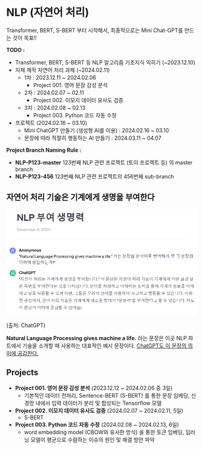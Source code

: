 # NLP (자연어 처리)

Transformer, BERT, S-BERT 부터 시작해서, 최종적으로는 Mini Chat-GPT를 만드는 것이 목표!!

**TODO :**
* Transformer, BERT, S-BERT 등 NLP 알고리즘 기초지식 익히기 (~2023.12.10)
* 자체 제작 자연어 처리 과제 (~2024.02.11)
  * 1차 : 2023.12.11 ~ 2024.02.06
    * Project 001. 영어 문장 감성 분석
  * 2차 : 2024.02.07 ~ 02.11
    * Project 002. 이모지 데이터 유사도 검증
  * 3차 : 2024.02.08 ~ 02.13
    * Project 003. Python 코드 자동 수정
* 프로젝트 (2024.02.16 ~ 03.10)
  * Mini ChatGPT 만들기 (생성형 AI를 이용) : 2024.02.16 ~ 03.10
  * 문장에 따라 적절히 행동하는 AI 만들기 : 2024.03.11 ~ 04.07

**Project Branch Naming Rule :**
* **NLP-P123-master** 123번째 NLP 관련 프로젝트 (토이 프로젝트 등) 의 master branch 
* **NLP-P123-456** 123번째 NLP 관련 프로젝트의 456번째 sub-branch

## 자연어 처리 기술은 기계에게 생명을 부여한다
![ChatGPT](NLP_예시문장_ChatGPT.PNG)

(출처: ChatGPT)

**Natural Language Processing gives machine a life.** 라는 문장은 이곳 NLP 파트에서 기술을 소개할 때 사용하는 대표적인 예시 문장이다. [ChatGPT도 이 문장의 의미에 공감한다.](https://chat.openai.com/share/3f608c85-58d1-4500-ad4c-7a99b045f2e6)

## Projects
* **Project 001. 영어 문장 감성 분석** (2023.12.12 ~ 2024.02.06 중 3일)
  * 기본적인 데이터 전처리, Sentence-BERT (S-BERT) 를 통한 문장 임베딩, 신경망 내에서 입력 데이터가 분리 및 합성되는 Tensorflow 모델
* **Project 002. 이모지 데이터 유사도 검증** (2024.02.07 ~ 2024.02.11, 5일)
  * S-BERT
* **Project 003. Python 코드 자동 수정** (2024.02.08 ~ 2024.02.13, 6일)
  * word embedding model (CBOW와 유사한 방식) 을 통한 토큰 임베딩, 딥러닝 모델이 평균으로 수렴하는 이슈의 원인 및 해결 방안 파악